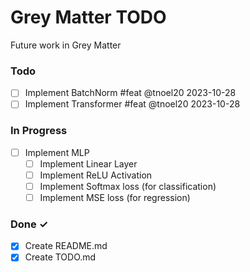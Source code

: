 # Grey Matter TODO

Future work in Grey Matter

### Todo

- [ ] Implement BatchNorm #feat @tnoel20 2023-10-28
- [ ] Implement Transformer #feat @tnoel20 2023-10-28

### In Progress

- [ ] Implement MLP
  - [ ] Implement Linear Layer
  - [ ] Implement ReLU Activation
  - [ ] Implement Softmax loss (for classification)
  - [ ] Implement MSE loss (for regression)

### Done ✓

- [x] Create README.md
- [x] Create TODO.md  
